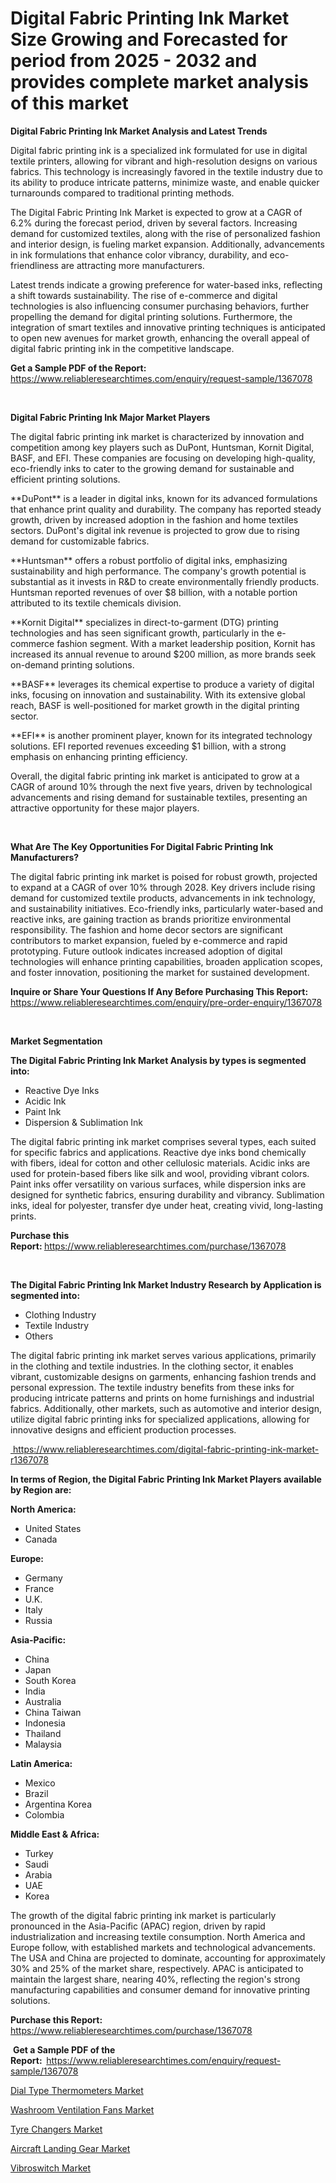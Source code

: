<p><h1>Digital Fabric Printing Ink Market Size Growing and Forecasted for period from 2025 - 2032 and provides complete market analysis of this market</h1></p><p><strong>Digital Fabric Printing Ink Market Analysis and Latest Trends</strong></p>
<p><p>Digital fabric printing ink is a specialized ink formulated for use in digital textile printers, allowing for vibrant and high-resolution designs on various fabrics. This technology is increasingly favored in the textile industry due to its ability to produce intricate patterns, minimize waste, and enable quicker turnarounds compared to traditional printing methods.</p><p>The Digital Fabric Printing Ink Market is expected to grow at a CAGR of 6.2% during the forecast period, driven by several factors. Increasing demand for customized textiles, along with the rise of personalized fashion and interior design, is fueling market expansion. Additionally, advancements in ink formulations that enhance color vibrancy, durability, and eco-friendliness are attracting more manufacturers. </p><p>Latest trends indicate a growing preference for water-based inks, reflecting a shift towards sustainability. The rise of e-commerce and digital technologies is also influencing consumer purchasing behaviors, further propelling the demand for digital printing solutions. Furthermore, the integration of smart textiles and innovative printing techniques is anticipated to open new avenues for market growth, enhancing the overall appeal of digital fabric printing ink in the competitive landscape.</p></p>
<p><strong>Get a Sample PDF of the Report:&nbsp;</strong> <a href="https://www.reliableresearchtimes.com/enquiry/request-sample/1367078?utm_campaign=3546&utm_medium=2&utm_source=Github&utm_content=ia&utm_term=22032025&utm_id=digital-fabric-printing-ink">https://www.reliableresearchtimes.com/enquiry/request-sample/1367078</a></p>
<p>&nbsp;</p>
<p><strong>Digital Fabric Printing Ink Major Market Players</strong></p>
<p><p>The digital fabric printing ink market is characterized by innovation and competition among key players such as DuPont, Huntsman, Kornit Digital, BASF, and EFI. These companies are focusing on developing high-quality, eco-friendly inks to cater to the growing demand for sustainable and efficient printing solutions.</p><p>**DuPont** is a leader in digital inks, known for its advanced formulations that enhance print quality and durability. The company has reported steady growth, driven by increased adoption in the fashion and home textiles sectors. DuPont's digital ink revenue is projected to grow due to rising demand for customizable fabrics.</p><p>**Huntsman** offers a robust portfolio of digital inks, emphasizing sustainability and high performance. The company's growth potential is substantial as it invests in R&D to create environmentally friendly products. Huntsman reported revenues of over $8 billion, with a notable portion attributed to its textile chemicals division.</p><p>**Kornit Digital** specializes in direct-to-garment (DTG) printing technologies and has seen significant growth, particularly in the e-commerce fashion segment. With a market leadership position, Kornit has increased its annual revenue to around $200 million, as more brands seek on-demand printing solutions.</p><p>**BASF** leverages its chemical expertise to produce a variety of digital inks, focusing on innovation and sustainability. With its extensive global reach, BASF is well-positioned for market growth in the digital printing sector.</p><p>**EFI** is another prominent player, known for its integrated technology solutions. EFI reported revenues exceeding $1 billion, with a strong emphasis on enhancing printing efficiency.</p><p>Overall, the digital fabric printing ink market is anticipated to grow at a CAGR of around 10% through the next five years, driven by technological advancements and rising demand for sustainable textiles, presenting an attractive opportunity for these major players.</p></p>
<p>&nbsp;</p>
<p><strong>What Are The Key Opportunities For Digital Fabric Printing Ink Manufacturers?</strong></p>
<p><p>The digital fabric printing ink market is poised for robust growth, projected to expand at a CAGR of over 10% through 2028. Key drivers include rising demand for customized textile products, advancements in ink technology, and sustainability initiatives. Eco-friendly inks, particularly water-based and reactive inks, are gaining traction as brands prioritize environmental responsibility. The fashion and home decor sectors are significant contributors to market expansion, fueled by e-commerce and rapid prototyping. Future outlook indicates increased adoption of digital technologies will enhance printing capabilities, broaden application scopes, and foster innovation, positioning the market for sustained development.</p></p>
<p><strong>Inquire or Share Your Questions If Any Before Purchasing This Report:</strong> <a href="https://www.reliableresearchtimes.com/enquiry/pre-order-enquiry/1367078?utm_campaign=3546&utm_medium=2&utm_source=Github&utm_content=ia&utm_term=22032025&utm_id=digital-fabric-printing-ink">https://www.reliableresearchtimes.com/enquiry/pre-order-enquiry/1367078</a></p>
<p>&nbsp;</p>
<p><strong>Market Segmentation</strong></p>
<p><strong>The Digital Fabric Printing Ink Market Analysis by types is segmented into:</strong></p>
<p><ul><li>Reactive Dye Inks</li><li>Acidic Ink</li><li>Paint Ink</li><li>Dispersion & Sublimation Ink</li></ul></p>
<p><p>The digital fabric printing ink market comprises several types, each suited for specific fabrics and applications. Reactive dye inks bond chemically with fibers, ideal for cotton and other cellulosic materials. Acidic inks are used for protein-based fibers like silk and wool, providing vibrant colors. Paint inks offer versatility on various surfaces, while dispersion inks are designed for synthetic fabrics, ensuring durability and vibrancy. Sublimation inks, ideal for polyester, transfer dye under heat, creating vivid, long-lasting prints.</p></p>
<p><strong>Purchase this Report:&nbsp;</strong><a href="https://www.reliableresearchtimes.com/purchase/1367078?utm_campaign=3546&utm_medium=2&utm_source=Github&utm_content=ia&utm_term=22032025&utm_id=digital-fabric-printing-ink">https://www.reliableresearchtimes.com/purchase/1367078</a></p>
<p>&nbsp;</p>
<p><strong>The Digital Fabric Printing Ink Market Industry Research by Application is segmented into:</strong></p>
<p><ul><li>Clothing Industry</li><li>Textile Industry</li><li>Others</li></ul></p>
<p><p>The digital fabric printing ink market serves various applications, primarily in the clothing and textile industries. In the clothing sector, it enables vibrant, customizable designs on garments, enhancing fashion trends and personal expression. The textile industry benefits from these inks for producing intricate patterns and prints on home furnishings and industrial fabrics. Additionally, other markets, such as automotive and interior design, utilize digital fabric printing inks for specialized applications, allowing for innovative designs and efficient production processes.</p></p>
<p><a href="https://www.reliableresearchtimes.com/digital-fabric-printing-ink-market-r1367078?utm_campaign=3546&utm_medium=2&utm_source=Github&utm_content=ia&utm_term=22032025&utm_id=digital-fabric-printing-ink">&nbsp;https://www.reliableresearchtimes.com/digital-fabric-printing-ink-market-r1367078</a></p>
<p><strong>In terms of Region, the Digital Fabric Printing Ink Market Players available by Region are:</strong></p>
<p>
    <p> <strong> North America: </strong>
        <ul>
            <li>United States</li>
            <li>Canada</li>
        </ul>
        </p> 
    <p> <strong> Europe: </strong>
        <ul>
            <li>Germany</li>
            <li>France</li>
            <li>U.K.</li>
            <li>Italy</li>
            <li>Russia</li>
        </ul>
        </p> 
    <p> <strong> Asia-Pacific: </strong>
        <ul>
            <li>China</li>
            <li>Japan</li>
            <li>South Korea</li>
            <li>India</li>
            <li>Australia</li>
            <li>China Taiwan</li>
            <li>Indonesia</li>
            <li>Thailand</li>
            <li>Malaysia</li>
        </ul>
        </p> 
    <p> <strong> Latin America: </strong>
        <ul>
            <li>Mexico</li>
            <li>Brazil</li>
            <li>Argentina Korea</li>
            <li>Colombia</li>
        </ul>
        </p> 
    <p> <strong> Middle East & Africa: </strong>
        <ul>
            <li>Turkey</li>
            <li>Saudi</li>
            <li>Arabia</li>
            <li>UAE</li>
            <li>Korea</li>
        </ul>
    </p>
    </p>
<p><p>The growth of the digital fabric printing ink market is particularly pronounced in the Asia-Pacific (APAC) region, driven by rapid industrialization and increasing textile consumption. North America and Europe follow, with established markets and technological advancements. The USA and China are projected to dominate, accounting for approximately 30% and 25% of the market share, respectively. APAC is anticipated to maintain the largest share, nearing 40%, reflecting the region's strong manufacturing capabilities and consumer demand for innovative printing solutions.</p></p>
<p><strong>Purchase this Report: </strong><a href="https://www.reliableresearchtimes.com/purchase/1367078?utm_campaign=3546&utm_medium=2&utm_source=Github&utm_content=ia&utm_term=22032025&utm_id=digital-fabric-printing-ink">https://www.reliableresearchtimes.com/purchase/1367078</a></p>
<p>&nbsp;<strong>Get a Sample PDF of the Report:&nbsp;&nbsp;</strong><a href="https://www.reliableresearchtimes.com/enquiry/request-sample/1367078?utm_campaign=3546&utm_medium=2&utm_source=Github&utm_content=ia&utm_term=22032025&utm_id=digital-fabric-printing-ink">https://www.reliableresearchtimes.com/enquiry/request-sample/1367078</a></p>
<p><strong></strong></p>
<p><p><a href="https://www.linkedin.com/pulse/dial-type-thermometers-market-forecast-future-growth-opportunities-54aqf?utm_campaign=3546&utm_medium=2&utm_source=Github&utm_content=ia&utm_term=22032025&utm_id=digital-fabric-printing-ink">Dial Type Thermometers Market</a></p><p><a href="https://www.linkedin.com/pulse/washroom-ventilation-fans-market-trends-assessmentthe-markets-bz89f?utm_campaign=3546&utm_medium=2&utm_source=Github&utm_content=ia&utm_term=22032025&utm_id=digital-fabric-printing-ink">Washroom Ventilation Fans Market</a></p><p><a href="https://www.linkedin.com/pulse/tyre-changers-market-trend-projected-continue-rapid-growth-zui5c?utm_campaign=3546&utm_medium=2&utm_source=Github&utm_content=ia&utm_term=22032025&utm_id=digital-fabric-printing-ink">Tyre Changers Market</a></p><p><a href="https://www.linkedin.com/pulse/forecasting-future-aircraft-landing-gear-market-size-9bcvc?utm_campaign=3546&utm_medium=2&utm_source=Github&utm_content=ia&utm_term=22032025&utm_id=digital-fabric-printing-ink">Aircraft Landing Gear Market</a></p><p><a href="https://www.linkedin.com/pulse/forecast-vibroswitch-market-from-2025-2032-rapid-growth-tgxoe?utm_campaign=3546&utm_medium=2&utm_source=Github&utm_content=ia&utm_term=22032025&utm_id=digital-fabric-printing-ink">Vibroswitch Market</a></p></p>
